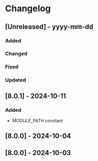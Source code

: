 # Changelog
## [Unreleased] - yyyy-mm-dd

### Added

### Changed

### Fixed

### Updated

## [8.0.1] - 2024-10-11


### Added
- MODULE_PATH constant

## [8.0.0] - 2024-10-04


## [8.0.0] - 2024-10-03

